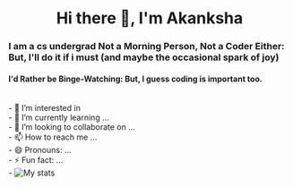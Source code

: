 <h1 align="center">Hi there 👋, I'm Akanksha</h1>
<h3 align="left">I am a cs undergrad <b> Not a Morning Person, Not a Coder Either:</b> But, I'll do it if i must (and maybe the occasional spark of joy)</h3>
<h4 align="left"> I'd Rather be Binge-Watching: But, I guess coding is important too.</h4> </br>
- 👀 I’m interested in  </br>
- 🌱 I’m currently learning ...</br>
- 💞️ I’m looking to collaborate on ...</br>
- 📫 How to reach me ...</br>
- 😄 Pronouns: ...</br>
- ⚡ Fun fact: ...</br>
- <img src='https://github-readme-stats.vercel.app/api?username=magic-peach&theme=moltack' alt='My stats'/>


<!---
magic-peach/magic-peach is a ✨ special ✨ repository because its `README.md` (this file) appears on your GitHub profile.
You can click the Preview link to take a look at your changes.
--->
